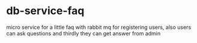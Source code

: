 # db-service-faq
micro service for a little faq with rabbit mq for registering users, also users can ask questions and thirdly they can get answer from admin
